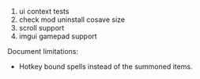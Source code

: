 1. ui context tests
1. check mod uninstall cosave size
1. scroll support
1. imgui gamepad support

Document limitations:
* Hotkey bound spells instead of the summoned items.
